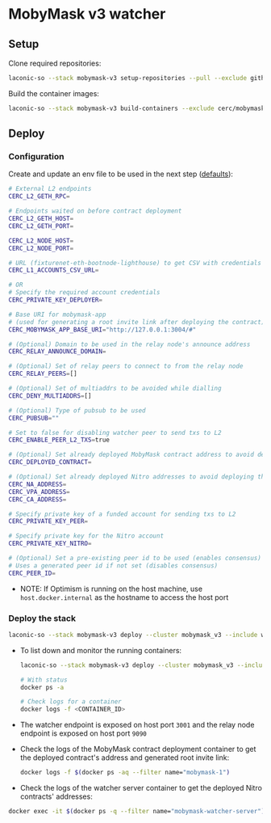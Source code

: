 # MobyMask v3 watcher

## Setup

Clone required repositories:

```bash
laconic-so --stack mobymask-v3 setup-repositories --pull --exclude github.com/cerc-io/mobymask-ui
```

Build the container images:

```bash
laconic-so --stack mobymask-v3 build-containers --exclude cerc/mobymask-ui
```

## Deploy

### Configuration

Create and update an env file to be used in the next step ([defaults](../../config/watcher-mobymask-v3/mobymask-params.env)):

  ```bash
  # External L2 endpoints
  CERC_L2_GETH_RPC=

  # Endpoints waited on before contract deployment
  CERC_L2_GETH_HOST=
  CERC_L2_GETH_PORT=

  CERC_L2_NODE_HOST=
  CERC_L2_NODE_PORT=

  # URL (fixturenet-eth-bootnode-lighthouse) to get CSV with credentials for accounts on L1 to perform txs on L2
  CERC_L1_ACCOUNTS_CSV_URL=

  # OR
  # Specify the required account credentials
  CERC_PRIVATE_KEY_DEPLOYER=

  # Base URI for mobymask-app
  # (used for generating a root invite link after deploying the contract)
  CERC_MOBYMASK_APP_BASE_URI="http://127.0.0.1:3004/#"

  # (Optional) Domain to be used in the relay node's announce address
  CERC_RELAY_ANNOUNCE_DOMAIN=

  # (Optional) Set of relay peers to connect to from the relay node
  CERC_RELAY_PEERS=[]

  # (Optional) Set of multiaddrs to be avoided while dialling
  CERC_DENY_MULTIADDRS=[]

  # (Optional) Type of pubsub to be used
  CERC_PUBSUB=""

  # Set to false for disabling watcher peer to send txs to L2
  CERC_ENABLE_PEER_L2_TXS=true

  # (Optional) Set already deployed MobyMask contract address to avoid deploying contract in the stack
  CERC_DEPLOYED_CONTRACT=

  # (Optional) Set already deployed Nitro addresses to avoid deploying them in the stack
  CERC_NA_ADDRESS=
  CERC_VPA_ADDRESS=
  CERC_CA_ADDRESS=

  # Specify private key of a funded account for sending txs to L2
  CERC_PRIVATE_KEY_PEER=

  # Specify private key for the Nitro account
  CERC_PRIVATE_KEY_NITRO=

  # (Optional) Set a pre-existing peer id to be used (enables consensus)
  # Uses a generated peer id if not set (disables consensus)
  CERC_PEER_ID=
  ```

* NOTE: If Optimism is running on the host machine, use `host.docker.internal` as the hostname to access the host port

### Deploy the stack

```bash
laconic-so --stack mobymask-v3 deploy --cluster mobymask_v3 --include watcher-mobymask-v3 --env-file <PATH_TO_ENV_FILE> up
```

* To list down and monitor the running containers:

  ```bash
  laconic-so --stack mobymask-v3 deploy --cluster mobymask_v3 --include watcher-mobymask-v3 ps

  # With status
  docker ps -a

  # Check logs for a container
  docker logs -f <CONTAINER_ID>
  ```

* The watcher endpoint is exposed on host port `3001` and the relay node endpoint is exposed on host port `9090`

* Check the logs of the MobyMask contract deployment container to get the deployed contract's address and generated root invite link:

  ```bash
  docker logs -f $(docker ps -aq --filter name="mobymask-1")
  ```

* Check the logs of the watcher server container to get the deployed Nitro contracts' addresses:

```bash
docker exec -it $(docker ps -q --filter name="mobymask-watcher-server") bash -c "cat /nitro/nitro-addresses.json"
```
